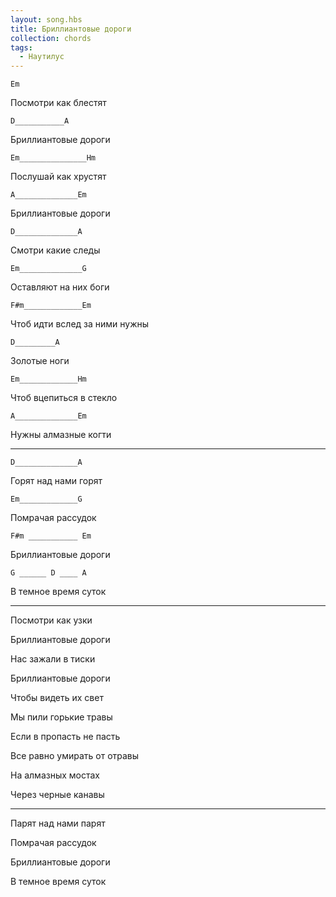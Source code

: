 ```yaml
---
layout: song.hbs
title: Бриллиантовые дороги
collection: chords
tags:
  - Наутилус
---
```

<soundcloud-renderer data-soundcloudid="70434677"></soundcloud-renderer>

`Em`

 Посмотри как блестят

`D___________A`

 Бриллиантовые дороги

`Em_______________Hm`

 Послушай как хрустят

`A______________Em`

 Бриллиантовые дороги

`D______________A`

 Смотри какие следы

`Em______________G`

 Оставляют на них боги

`F#m_____________Em`

 Чтоб идти вслед за ними нужны

`D_________A`

 Золотые ноги

`Em_____________Hm`

 Чтоб вцепиться в стекло

`A______________Em`

 Нужны алмазные когти

---

`D______________A`

 Горят над нами горят

`Em_____________G`

 Помрачая рассудок

`F#m ___________ Em`

 Бриллиантовые дороги

`G ______ D ____ A`

 В темное время суток

---

Посмотри как узки

Бриллиантовые дороги

Нас зажали в тиски

Бриллиантовые дороги

Чтобы видеть их свет

Мы пили горькие травы

Если в пропасть не пасть

Все равно умирать от отравы

На алмазных мостах

Через черные канавы

---

Парят над нами парят

Помрачая рассудок

Бриллиантовые дороги

В темное время суток
